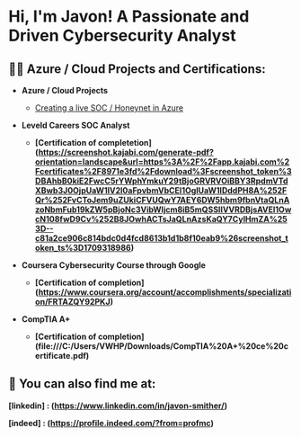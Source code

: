 <h1>Hi, I'm Javon! A Passionate and Driven Cybersecurity Analyst</h1>

<h2>👨‍💻 Azure / Cloud Projects and Certifications:</h2>

- <b>Azure / Cloud Projects</b>
  - [Creating a live SOC / Honeynet in Azure](https://github.com/Javon-Smither/Azure-SOC)

- <b>Leveld Careers SOC Analyst
  - [Certification of completetion] (https://screenshot.kajabi.com/generate-pdf?orientation=landscape&url=https%3A%2F%2Fapp.kajabi.com%2Fcertificates%2F8971e3fd%2Fdownload%3Fscreenshot_token%3DBAhbB0kiE2FwcC5rYWphYmkuY29tBjoGRVRVOiBBY3RpdmVTdXBwb3J0OjpUaW1lV2l0aFpvbmVbCEl1OglUaW1lDddPH8A%252FQr%252FvCToJem9uZUkiCFVUQwY7AEY6DW5hbm9fbnVtaQLnAzoNbmFub19kZW5pBjoNc3VibWljcm8iB5mQSSIIVVRDBjsAVEl1OwcN108fwD9Cv%252B8JOwhACTsJaQLnAzsKaQY7CyIHmZA%253D--c81a2ce906c814bdc0d4fcd8613b1d1b8f10eab9%26screenshot_token_ts%3D1709318986)
 
- <b>Coursera Cybersecurity Course through Google
  - [Certification of completion] (https://www.coursera.org/account/accomplishments/specialization/FRTAZQY92PKJ)
 
- <b>CompTIA A+
  - [Certification of completion] (file:///C:/Users/VWHP/Downloads/CompTIA%20A+%20ce%20certificate.pdf) 

<h2> 🤳 You can also find me at:</h2>

[linkedin] : (https://www.linkedin.com/in/javon-smither/)

[indeed] : (https://profile.indeed.com/?from=profmc)

<!--
**joshmadakor1/joshmadakor1** is a ✨ _special_ ✨ repository because its `README.md` (this file) appears on your GitHub profile.

Here are some ideas to get you started:

- 🔭 I’m currently working on ..
- 🌱 I’m currently learning ...
- 👯 I’m looking to collaborate on ...
- 🤔 I’m looking for help with ...
- 💬 Ask me about ...
- 📫 How to reach me: ...
- 😄 Pronouns: ...
- ⚡ Fun fact: ...
-->
